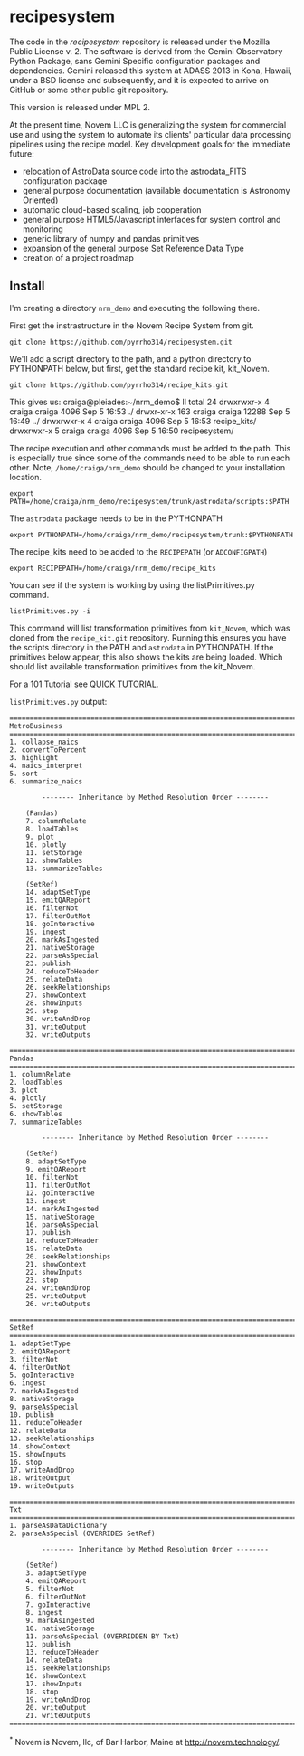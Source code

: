 recipesystem
============

The code in the *recipesystem* repository is released under the Mozilla Public License v. 2. The software is derived from the Gemini Observatory Python Package, sans Gemini Specific configuration packages and dependencies. Gemini released this system at ADASS 2013 in Kona, Hawaii, under a BSD license and subsequently, and it is expected to arrive on GitHub or some other public git repository.

This version is released under MPL 2. 

At the present time, Novem LLC is generalizing the system for commercial use and using the system to automate its clients' particular data processing pipelines using the recipe model. Key development goals for the immediate future:

* relocation of AstroData source code into the astrodata_FITS configuration package
* general purpose documentation (available documentation is Astronomy Oriented)
* automatic cloud-based scaling, job cooperation
* general purpose HTML5/Javascript interfaces for system control and monitoring
* generic library of numpy and pandas primitives
* expansion of the general purpose Set Reference Data Type
* creation of a project roadmap

Install
-------

I'm creating a directory `nrm_demo` and executing the following there.

First get the instrastructure in the Novem Recipe System from git.

    git clone https://github.com/pyrrho314/recipesystem.git

We'll add a script directory to the path, and a python directory to PYTHONPATH below, but first, get the standard recipe kit, kit_Novem.

    git clone https://github.com/pyrrho314/recipe_kits.git
    
This gives us:
    craiga@pleiades:~/nrm_demo$ ll
    total 24
    drwxrwxr-x   4 craiga craiga  4096 Sep  5 16:53 ./
    drwxr-xr-x 163 craiga craiga 12288 Sep  5 16:49 ../
    drwxrwxr-x   4 craiga craiga  4096 Sep  5 16:53 recipe_kits/
    drwxrwxr-x   5 craiga craiga  4096 Sep  5 16:50 recipesystem/

The recipe execution and other commands must be added to the path. This is especially true since some of the commands need to be able to run each other. Note, `/home/craiga/nrm_demo` should be changed to your installation location.

    export PATH=/home/craiga/nrm_demo/recipesystem/trunk/astrodata/scripts:$PATH

The `astrodata` package needs to be in the PYTHONPATH

    export PYTHONPATH=/home/craiga/nrm_demo/recipesystem/trunk:$PYTHONPATH
    
The recipe_kits need to be added to the `RECIPEPATH` (or `ADCONFIGPATH`)

    export RECIPEPATH=/home/craiga/nrm_demo/recipe_kits
    
You can see if the system is working by using the listPrimitives.py command.

    listPrimitives.py -i
    
This command will list transformation primitives from `kit_Novem`, which was cloned from the `recipe_kit.git` repository. Running this ensures you have the scripts directory in the PATH and `astrodata` in PYTHONPATH. If the primitives below appear, this also shows the kits are being loaded. Which should list available transformation primitives from the kit_Novem.

For a 101 Tutorial see [QUICK TUTORIAL](/QUICK_TOTORIAL.md).


`listPrimitives.py` output:

```
===============================================================================
MetroBusiness 
===============================================================================
1. collapse_naics
2. convertToPercent
3. highlight
4. naics_interpret
5. sort
6. summarize_naics

        -------- Inheritance by Method Resolution Order --------

    (Pandas)
    7. columnRelate
    8. loadTables
    9. plot
    10. plotly
    11. setStorage
    12. showTables
    13. summarizeTables

    (SetRef)
    14. adaptSetType
    15. emitQAReport
    16. filterNot
    17. filterOutNot
    18. goInteractive
    19. ingest
    20. markAsIngested
    21. nativeStorage
    22. parseAsSpecial
    23. publish
    24. reduceToHeader
    25. relateData
    26. seekRelationships
    27. showContext
    28. showInputs
    29. stop
    30. writeAndDrop
    31. writeOutput
    32. writeOutputs

===============================================================================
Pandas 
===============================================================================
1. columnRelate
2. loadTables
3. plot
4. plotly
5. setStorage
6. showTables
7. summarizeTables

        -------- Inheritance by Method Resolution Order --------

    (SetRef)
    8. adaptSetType
    9. emitQAReport
    10. filterNot
    11. filterOutNot
    12. goInteractive
    13. ingest
    14. markAsIngested
    15. nativeStorage
    16. parseAsSpecial
    17. publish
    18. reduceToHeader
    19. relateData
    20. seekRelationships
    21. showContext
    22. showInputs
    23. stop
    24. writeAndDrop
    25. writeOutput
    26. writeOutputs

===============================================================================
SetRef 
===============================================================================
1. adaptSetType
2. emitQAReport
3. filterNot
4. filterOutNot
5. goInteractive
6. ingest
7. markAsIngested
8. nativeStorage
9. parseAsSpecial
10. publish
11. reduceToHeader
12. relateData
13. seekRelationships
14. showContext
15. showInputs
16. stop
17. writeAndDrop
18. writeOutput
19. writeOutputs

===============================================================================
Txt 
===============================================================================
1. parseAsDataDictionary
2. parseAsSpecial (OVERRIDES SetRef)

        -------- Inheritance by Method Resolution Order --------

    (SetRef)
    3. adaptSetType
    4. emitQAReport
    5. filterNot
    6. filterOutNot
    7. goInteractive
    8. ingest
    9. markAsIngested
    10. nativeStorage
    11. parseAsSpecial (OVERRIDDEN BY Txt)
    12. publish
    13. reduceToHeader
    14. relateData
    15. seekRelationships
    16. showContext
    17. showInputs
    18. stop
    19. writeAndDrop
    20. writeOutput
    21. writeOutputs
===============================================================================

```


<sup>*</sup> Novem is Novem, llc, of Bar Harbor, Maine at http://novem.technology/.
